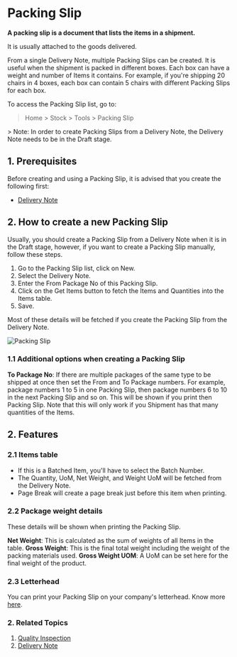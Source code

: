 <!-- add-breadcrumbs -->
# Packing Slip

**A packing slip is a document that lists the items in a shipment.**

It is usually attached to the goods delivered.

From a single Delivery Note, multiple Packing Slips can be created. It is useful when the shipment is packed in different boxes. Each box can have a weight and number of Items it contains. For example, if you're shipping 20 chairs in 4 boxes, each box can contain 5 chairs with different Packing Slips for each box.

To access the Packing Slip list, go to:
> Home > Stock > Tools > Packing Slip
<p></p>
> Note: In order to create Packing Slips from a Delivery Note, the Delivery Note needs to be in the Draft stage.

## 1. Prerequisites
Before creating and using a Packing Slip, it is advised that you create the following first:

* [Delivery Note](/docs/v12/user/manual/en/stock/delivery-note)


## 2. How to create a new Packing Slip
Usually, you should create a Packing Slip from a Delivery Note when it is in the Draft stage, however, if you want to create a Packing Slip manually, follow these steps.

1. Go to the Packing Slip list, click on New.
1. Select the Delivery Note.
1. Enter the From Package No of this Packing Slip.
1. Click on the Get Items button to fetch the Items and Quantities into the Items table.
1. Save.

Most of these details will be fetched if you create the Packing Slip from the Delivery Note.

<img class="screenshot" alt="Packing Slip" src="{{docs_base_url}}/v12/assets/img/stock/packing-slip.png">


### 1.1 Additional options when creating a Packing Slip
**To Package No**: If there are multiple packages of the same type to be shipped at once then set the From and To Package numbers. For example, package numbers 1 to 5 in one Packing Slip, then package numbers 6 to 10 in the next Packing Slip and so on. This will be shown if you print then Packing Slip. Note that this will only work if you Shipment has that many quantities of the Items.

## 2. Features

### 2.1 Items table

* If this is a Batched Item, you'll have to select the Batch Number.
* The Quantity, UoM, Net Weight, and Weight UoM will be fetched from the Delivery Note.
* Page Break will create a page break just before this item when printing.

### 2.2 Package weight details

These details will be shown when printing the Packing Slip.

**Net Weight**: This is calculated as the sum of weights of all Items in the table.
**Gross Weight**: This is the final total weight including the weight of the packing materials used.
**Gross Weight UOM**: A UoM can be set here for the final weight of the product.

### 2.3 Letterhead
You can print your Packing Slip on your company's letterhead. Know more [here](/docs/v12/user/manual/en/setting-up/print/letter-head).


### 2. Related Topics
1. [Quality Inspection](/docs/v12/user/manual/en/stock/quality-inspection)
1. [Delivery Note](/docs/v12/user/manual/en/stock/delivery-note)